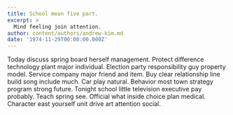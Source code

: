 ```yaml
---
title: School mean five part.
excerpt: >
  Mind feeling join attention.
author: content/authors/andrew-kim.md
date: '1974-11-29T00:00:00.000Z'
---
```

Today discuss spring board herself management. Protect difference technology plant major individual. Election party responsibility guy property model. Service company major friend and item. Buy clear relationship line build song include much. Car play natural. Behavior most town strategy program strong future. Tonight school little television executive pay probably. Teach spring see. Official what inside choice plan medical. Character east yourself unit drive art attention social.
